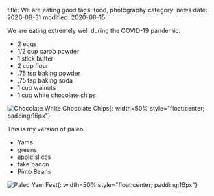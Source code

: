 title: We are eating good
tags: food, photography
category: news
date: 2020-08-31
modified: 2020-08-15

We are eating extremely well during the COVID-19 pandemic.

* 2 eggs
* 1/2 cup carob powder
* 1 stick butter
* 2 cup flour
* .75 tsp baking powder
* .75 tsp baking soda
* 1 cup walnuts
* 1 cup white chocolate chips

![Chocolate White Chocolate Chips]({static}/images/IMG_2332.JPG){: width=50% style="float:center; padding:16px"}

This is my version of paleo.

* Yams
* greens
* apple slices
* fake bacon
* Pinto Beans

![Paleo Yam Fest]({static}/images/IMG_1960.JPG){: width=50% style="float:center; padding:16px"}

